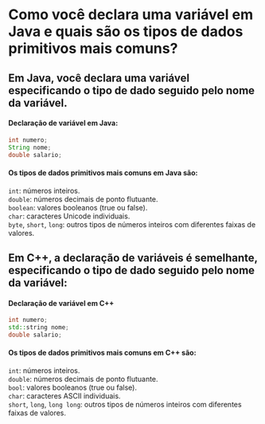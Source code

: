 # Como você declara uma variável em Java e quais são os tipos de dados primitivos mais comuns? 

## Em Java, você declara uma variável especificando o tipo de dado seguido pelo nome da variável. 
#### Declaração de variável em Java:
```java
int numero;
String nome;
double salario;
```
#### Os tipos de dados primitivos mais comuns em Java são:

`int`: números inteiros.  
`double`: números decimais de ponto flutuante.  
`boolean`: valores booleanos (true ou false).  
`char`: caracteres Unicode individuais.  
`byte`, `short`, `long`: outros tipos de números inteiros com diferentes faixas de valores.  

## Em C++, a declaração de variáveis é semelhante, especificando o tipo de dado seguido pelo nome da variável:

#### Declaração de variável em C++
```c++
int numero;
std::string nome;
double salario;
```
#### Os tipos de dados primitivos mais comuns em C++ são:

`int`: números inteiros.  
`double`: números decimais de ponto flutuante.  
`bool`: valores booleanos (true ou false).  
`char`: caracteres ASCII individuais.  
`short`, `long`, `long long`: outros tipos de números inteiros com diferentes faixas de valores.  
